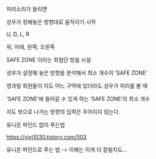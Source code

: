피리소리가 들리면

성우가 정해놓은 방향대로 움직이기 시작

U, D, L, R

위, 아래, 왼쪽, 오른쪽





SAFE ZONE 이라는 최첨단 방음 시설

성우가 설정해 놓은 방향을 분석해서 최소 개수의 ‘SAFE ZONE’



 영과일 회원들이 지도 어느 구역에 있더라도 성우가 피리를 불 때

‘SAFE ZONE’에 들어갈 수 있게 하는 ‘SAFE ZONE’의 최소 개수



지도 밖으로 나가는 방향의 입력은 주어지지 않는다.



유니온 파인드 없이 푸는법

https://yiyj1030.tistory.com/503



유니온 파인드로 푸는 법 -> 이해는 이게 더 잘될지도...